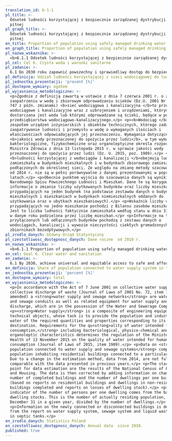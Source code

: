 ```yaml
---
translation_id: 6-1-1
pl_title: >-
  Odsetek ludności korzystającej z bezpiecznie zarządzanej dystrybucji wody
  pitnej
pl_graph_title: >-
  Odsetek ludności korzystającej z bezpiecznie zarządzanej dystrybucji wody
  pitnej
en_title: Proportion of population using safely managed drinking water services
en_graph_title: Proportion of population using safely managed drinking water services
pl_nazwa_wskaznika: >-
  <b>6.1.1 Odsetek ludności korzystającej z bezpiecznie zarządzanej dystrybucji wody pitnej</b>
pl_cel: Cel 6. Czysta woda i warunki sanitarne
pl_zadanie: >-
  6.1 Do 2030 roku zapewnić powszechny i sprawiedliwy dostęp do bezpiecznej wody pitnej po przystępnej cenie
pl_definicja: Udział ludności korzystającej z sieci wodociągowej do ludności ogółem.
pl_jednostka_prezentacji: 'procent [%]'
pl_dostepne_wymiary: ogółem
pl_wyjasnienia_metodologiczne: >-
  <p>Zgodnie z definicją zawartą w ustawie z dnia 7 czerwca 2001 r. o zbiorowym
  zaopatrzeniu w wodę i zbiorowym odprowadzaniu ścieków (Dz.U. 2001 Nr 72 poz.
  747 z późn. zmianami) <b>sieć wodociągowa i kanalizacyjna </b>to przewody
  wodociągowe i kanalizacyjne wraz z uzbrojeniem i urządzeniami, którymi
  dostarczana jest woda lub którymi odprowadzane są ścieki, będące w posiadaniu
  przedsiębiorstwa wodociągowo-kanalizacyjnego.</p> <p><b>Wodociąg </b>jest
  zespołem urządzeń inżynierskich i obiektów technicznych, którego zadaniem jest
  zaopatrywanie ludności i przemysłu w wodę o wymaganych ilościach i
  właściwościach odpowiadających jej przeznaczeniu. Wymagania dotyczące
  <b>jakości wody przeznaczonej do spożycia przez ludzi</b>, w tym wymagania
  bakteriologiczne, fizykochemiczne oraz organoleptyczne określa rozporządzenie
  Ministra Zdrowia z dnia 13 listopada 2015 r. w sprawie jakości wody
  przeznaczonej do spożycia przez ludzi (Dz. U. 2015, poz. 1989).</p> <p>Dane o
  <b>ludności korzystającej z wodociągów i kanalizacji </b>obejmują ludność
  zamieszkałą w budynkach mieszkalnych i w budynkach zbiorowego zamieszkania
  podłączonych do określonej sieci. Ze względu na zmianę metody szacowania, dane
  od 2014 r. nie są w pełni porównywalne z danymi prezentowanymi w poprzednich
  latach.</p> <p>Obecnie punktem wyjścia do szacowania danych są wyniki
  Narodowego Spisu Powszechnego Ludności i Mieszkań. Dane te są korygowane o
  informacje o zmianie liczby użytkowanych budynków oraz liczby mieszkań
  przypadających na jeden budynek (na podstawie zestawów danych o budynkach
  mieszkalnych i mieszkaniach w budynkach niemieszkalnych oddanych do
  użytkowania oraz o ubytkach mieszkaniowych).</p> <p>Wskaźnik liczby osób
  przypadających na jedno mieszkanie pochodzi z Bilansu zasobów mieszkaniowych.
  Jest to liczba ludności faktycznie zamieszkała według stanu w dniu 31 grudnia
  w danym roku podzielona przez liczbę mieszkań.</p> <p>Informacje na temat nowo
  przyłączonych lub odłączonych budynków pochodzą z zestawu danych o
  wodociągach, kanalizacji i wywozie nieczystości ciekłych gromadzonych w
  zbiornikach bezodpływowych.</p>
pl_zrodlo_danych: Główny Urząd Statystyczny
pl_czestotliwosc_dostępnosc_danych: Dane roczne  od 2010 r.
en_nazwa_wskaznika: >-
  <b>6.1.1 Proportion of population using safely managed drinking water services</b>
en_cel: Goal 6. Clear water and sanitation
en_zadanie: >-
  6.1 By 2030, achieve universal and equitable access to safe and affordable drinking water of all
en_definicja: Share of population connected to water supply system in total population.
en_jednostka_prezentacji: 'percent [%]'
en_dostepne_wymiary: total
en_wyjasnienia_metodologiczne: >-
  <p>In accordance with the Act of 7 June 2001 on collective water supply and
  collective discharge of waste (Journal of Laws of 2001 No. 72, item 747 as
  amended) a <strong>water supply and sewage networks</strong> are water supply
  and sewage conduits as well as related equipment for water supply and sewage
  discharge, which are in the possession of the Water and Sewerage Company.</p>
  <p><strong>Water supply</strong> is a composite of engineering equipment and
  technical objects, whose task is to provide the population and industry in the
  water of the required quantities and properties corresponding to its
  destination. Requirements for the qu<strong>ality of water intended for human
  consumption,</strong> including bacteriological, physico-chemical and
  organoleptic characteristics determines the regulation of the Minister of
  Health of 13 November 2015 on the quality of water intended for human
  consumption (Journal of Laws of 2015, item 1989).</p> <p>Data on <strong>urban
  population connected to water supply and sewage systems</strong> comprise the
  population inhabiting residential buildings connected to a particular network.
  Due to a change in the estimation method, data from 2014, are not fully
  comparable with the data presented in previous years.</p> <p>The starting
  point for data estimation are the results of the National Census of Population
  and Housing. The data is then corrected by adding information on change of the
  number of completed buildings and the number of dwellings per one building
  (based on reports on residential buildings and dwellings in non-residential
  buildings completed and reports on losses of dwelling stock).</p> <p>The
  indicator of the number of persons per one dwelling comes from the balance of
  dwelling stocks. This is the number of actually residing population, as of
  December 31 in a given year, divided by the number of dwellings.</p>
  <p>Information on the newly connected or disconnected buildings is derived
  from the report on water supply system, sewage system and liquid waste stored
  in septic tanks.</p>
en_zrodlo_danych: Statistics Poland
en_czestotliwosc_dostępnosc_danych: Annual data  since 2010.
published: true
---
```

